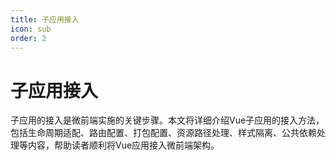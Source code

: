 ```yaml
---
title: 子应用接入
icon: sub
order: 2
---
```


# 子应用接入

子应用的接入是微前端实施的关键步骤。本文将详细介绍Vue子应用的接入方法，包括生命周期适配、路由配置、打包配置、资源路径处理、样式隔离、公共依赖处理等内容，帮助读者顺利将Vue应用接入微前端架构。
